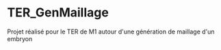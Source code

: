 # TER_GenMaillage
Projet réalisé pour le TER de M1 autour d'une génération de maillage d'un embryon
